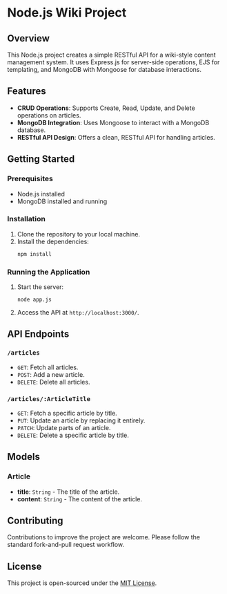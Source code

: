 # Node.js Wiki Project

## Overview

This Node.js project creates a simple RESTful API for a wiki-style content management system. It uses Express.js for server-side operations, EJS for templating, and MongoDB with Mongoose for database interactions.

## Features

- **CRUD Operations**: Supports Create, Read, Update, and Delete operations on articles.
- **MongoDB Integration**: Uses Mongoose to interact with a MongoDB database.
- **RESTful API Design**: Offers a clean, RESTful API for handling articles.

## Getting Started

### Prerequisites

- Node.js installed
- MongoDB installed and running

### Installation

1. Clone the repository to your local machine.
2. Install the dependencies:
   ```bash
   npm install
    ```

### Running the Application

1. Start the server:
   ```
   node app.js
   ```

2. Access the API at `http://localhost:3000/`.

## API Endpoints

### `/articles`

- `GET`: Fetch all articles.
- `POST`: Add a new article.
- `DELETE`: Delete all articles.

### `/articles/:ArticleTitle`

- `GET`: Fetch a specific article by title.
- `PUT`: Update an article by replacing it entirely.
- `PATCH`: Update parts of an article.
- `DELETE`: Delete a specific article by title.

## Models

### Article

- **title**: `String` - The title of the article.
- **content**: `String` - The content of the article.

## Contributing

Contributions to improve the project are welcome. Please follow the standard fork-and-pull request workflow.

## License

This project is open-sourced under the [MIT License](LICENSE.md).

